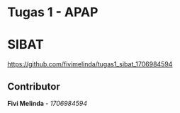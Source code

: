 # Tugas 1 - APAP

# SIBAT

https://github.com/fivimelinda/tugas1_sibat_1706984594

## Contributor
**Fivi Melinda** - *1706984594*